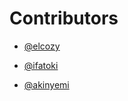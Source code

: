 # Contributors
-  [@elcozy](https://github.com/elcozy)

-  [@ifatoki](https://github.com/ifatoki)

-  [@akinyemi](https://github.com/akinyemi)

